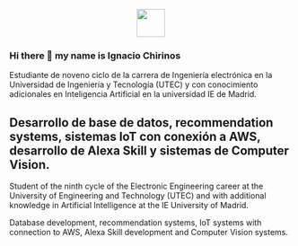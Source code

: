 <p align="center">
  <a href="https://www.linkedin.com/in/ignacio-chirinos-palacios-830a6b213/" target="_blank"><img src="https://icon-library.com/images/linkedin-icon-small/linkedin-icon-small-21.jpg" with="50" height="50" /></a>

### Hi there 👋 my name is Ignacio Chirinos
Estudiante de noveno ciclo de la carrera de Ingeniería electrónica en la Universidad de Ingeniería y Tecnología (UTEC) y con conocimiento adicionales en Inteligencia Artificial en la universidad IE de Madrid.

Desarrollo de base de datos, recommendation systems, sistemas IoT con conexión a AWS, desarrollo de Alexa Skill y sistemas de Computer Vision.
------------------------------------------------------------------------------------------------------------------------------------------------------
Student of the ninth cycle of the Electronic Engineering career at the University of Engineering and Technology (UTEC) and with additional knowledge in Artificial Intelligence at the IE University of Madrid.

Database development, recommendation systems, IoT systems with connection to AWS, Alexa Skill development and Computer Vision systems.
<!--
**IgnacioChirinos/IgnacioChirinos** is a ✨ _special_ ✨ repository because its `README.md` (this file) appears on your GitHub profile.

Here are some ideas to get you started:

- 🔭 I’m currently working on ...
- 🌱 I’m currently learning ...
- 👯 I’m looking to collaborate on ...
- 🤔 I’m looking for help with ...
- 💬 Ask me about ...
- 📫 How to reach me: ...
- 😄 Pronouns: ...
- ⚡ Fun fact: ...
-->
